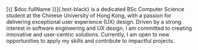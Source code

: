 [{{ $doc.fullName }}]{.text-black} is a dedicated BSc Computer Science student at the Chinese University of Hong Kong, with a passion for delivering exceptional user experience (UX) design. Driven by a strong interest in software engineering and UX design, I am committed to creating innovative and user-centric solutions. Currently, I am open to new opportunities to apply my skills and contribute to impactful projects.
